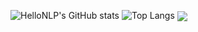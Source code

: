 ![HelloNLP's GitHub stats](https://github-readme-stats.vercel.app/api?username=HelloNLP&show_icons=true&theme=dark)
![Top Langs](https://github-readme-stats.vercel.app/api/top-langs/?username=HelloNLP&show_icons=true&theme=dark)
<a href="https://github.com/hellonlp/github-readme-stats">
  <img align="center" src="https://github-readme-stats.vercel.app/api/pin/?username=hellonlp&repo=github-readme-stats" />
</a>

